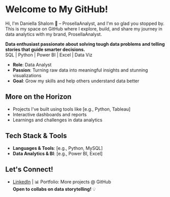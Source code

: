 # Welcome to My GitHub!

Hi, I'm Daniella Shalom 👋 – ProsellaAnalyst, and I'm so glad you stopped by. This is my space on GitHub where I explore, build, and share my journey in data analytics with my brand, ProsellaAnalyst.

**Data enthusiast passionate about solving tough data problems and telling stories that guide smarter decisions.**  
SQL | Python | Power BI | Excel | Data Viz

- **Role**: Data Analyst 
- **Passion**: Turning raw data into meaningful insights and stunning visualizations
- **Goal**: Grow my skills and help others understand data better

##  More on the Horizon
- Projects I've built using tools like [e.g., Python, Tableau]
- Interactive dashboards and reports
- Learnings and challenges in data analytics

## Tech Stack & Tools
- **Languages & Tools**: [e.g., Python, MySQL]
- **Data Analytics & BI**: [e.g., Power BI, Excel]

## Let's Connect!  
- [LinkedIn](www.linkedin.com/in/prosellaanalyst) | 📊 Portfolio: More projects @ GitHub  
**Open to collabs on data storytelling!** 💡

